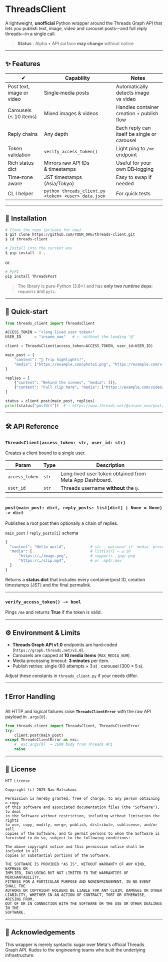 # ThreadsClient

A lightweight, **unofficial** Python wrapper around the Threads Graph API that lets you publish text, image, video and carousel posts—and full reply threads—in a single call.

> **Status** : Alpha • API surface **may change** without notice

---

## ✨ Features

| ✔ | Capability | Notes |
|---|-------------|-------|
| Post text, image or video | Single‑media posts | Automatically detects image vs video
| Carousels (≤ 10 items) | Mixed images & videos | Handles container creation + publish flow
| Reply chains | Any depth | Each reply can itself be single or carousel
| Token validation | `verify_access_token()` | Light ping to `/me` endpoint
| Rich status dict | Mirrors raw API IDs & timestamps | Useful for your own DB‑logging
| Time‑zone aware | JST timestamps (Asia/Tokyo) | Easy to swap if needed
| CL I helper | `python threads_client.py <token> <user> data.json` | For quick tests

---

## 🔧 Installation

```bash
# Clone the repo (private for now)
$ git clone https://github.com/YOUR_ORG/threads-client.git
$ cd threads-client

# Install into the current env
$ pip install -U .
```

or

```bash
# PyPI
pip install ThreadsPost
```

> The library is pure‑Python (3.8+) and has **only two runtime deps**: `requests` and `pytz`.

---

## 🚀 Quick‑start

```python
from threads_client import ThreadsClient

ACCESS_TOKEN = "<long‑lived user token>"
USER_ID      = "insane_nao"   # ←  without the leading "@"

client = ThreadsClient(access_token=ACCESS_TOKEN, user_id=USER_ID)

main_post = {
    "content": "📸 Trip highlights!",
    "media": ["https://example.com/photo1.png", "https://example.com/video1.mp4"],  # <= 10 items
}

replies = [
    {"content": "Behind the scenes", "media": []},
    {"content": "Full clip here", "media": ["https://example.com/video2.mp4"]},
]

status = client.post(main_post, replies)
print(status["postUrl"])  # → https://www.threads.net/@insane_nao/post/⋯
```

---

## 🛠 API Reference

### `ThreadsClient(access_token: str, user_id: str)`
Creates a client bound to a single user.

| Param | Type | Description |
|-------|------|-------------|
| `access_token` | `str` | Long‑lived user token obtained from Meta App Dashboard. |
| `user_id` | `str` | Threads username **without** the `@`. |

---

### `post(main_post: dict, reply_posts: list[dict] | None = None) -> dict`
Publishes a root post then optionally a chain of replies.

`main_post` / `reply_posts[i]` schema
```python
{
  "content": "Hello world",           # str – optional if `media` present
  "media": [                          # list[str] – ≤ 10
      "https://…/image.png",          # supports .jpg/.png
      "https://…/clip.mp4",           # or .mp4/.mov
  ]
}
```

Returns a **status dict** that includes every container/post ID, creation timestamps (JST) and the final permalink.

---

### `verify_access_token() -> bool`
Pings `/me` and returns **True** if the token is valid.

---

## ⚙️ Environment & Limits

* **Threads Graph API v1.0** endpoints are hard‑coded (`https://graph.threads.net/v1.0`).
* Carousels are capped at **10 media items** (`MAX_MEDIA_NUM`).
* Media processing timeout: **3 minutes** per item.
* Publish retries: single (60 attempts × 3 s) · carousel (300 × 5 s).

Adjust these constants in `threads_client.py` if your needs differ.

---

## ❗ Error Handling
All HTTP and logical failures raise **`ThreadsClientError`** with the raw API payload in `.args[0]`.

```python
from threads_client import ThreadsClient, ThreadsClientError
try:
    client.post(main_post)
except ThreadsClientError as exc:
    # `exc.args[0]` → JSON body from Threads API
    raise
```

---

## 📝 License

```
MIT License

Copyright (c) 2025 Nao Matsukami

Permission is hereby granted, free of charge, to any person obtaining a copy
of this software and associated documentation files (the "Software"), to deal
in the Software without restriction, including without limitation the rights
to use, copy, modify, merge, publish, distribute, sublicense, and/or sell
copies of the Software, and to permit persons to whom the Software is
furnished to do so, subject to the following conditions:

The above copyright notice and this permission notice shall be included in all
copies or substantial portions of the Software.

THE SOFTWARE IS PROVIDED "AS IS", WITHOUT WARRANTY OF ANY KIND, EXPRESS OR
IMPLIED, INCLUDING BUT NOT LIMITED TO THE WARRANTIES OF MERCHANTABILITY,
FITNESS FOR A PARTICULAR PURPOSE AND NONINFRINGEMENT. IN NO EVENT SHALL THE
AUTHORS OR COPYRIGHT HOLDERS BE LIABLE FOR ANY CLAIM, DAMAGES OR OTHER
LIABILITY, WHETHER IN AN ACTION OF CONTRACT, TORT OR OTHERWISE, ARISING FROM,
OUT OF OR IN CONNECTION WITH THE SOFTWARE OR THE USE OR OTHER DEALINGS IN THE
SOFTWARE.
```

---

## 🙏 Acknowledgements

This wrapper is merely syntactic sugar over Meta's official Threads Graph API. Kudos to the engineering teams who built the underlying infrastructure.

